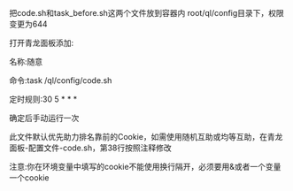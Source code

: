 

把code.sh和task_before.sh这两个文件放到容器内 root/ql/config目录下，权限变更为644

打开青龙面板添加:

名称:随意

命令:task /ql/config/code.sh

定时规则:30 5 * * *

确定后手动运行一次


此文件默认优先助力排名靠前的Cookie，如需使用随机互助或均等互助，在青龙面板-配置文件-code.sh，第38行按照注释修改

注意:你在环境变量中填写的cookie不能使用换行隔开，必须要用&或者一个变量一个cookie
